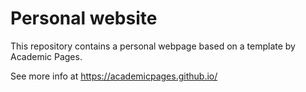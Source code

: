 # Personal website
This repository contains a personal webpage based on a template by Academic Pages. 

See more info at https://academicpages.github.io/
